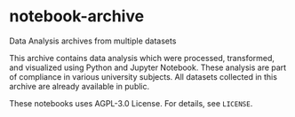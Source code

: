 # notebook-archive
Data Analysis archives from multiple datasets

This archive contains data analysis which were processed, transformed, and visualized using Python and Jupyter Notebook. These analysis are part of compliance in various university subjects. All datasets collected in this archive are already available in public.

These notebooks uses AGPL-3.0 License. For details, see `LICENSE`.
